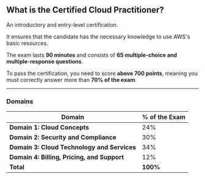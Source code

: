 ## What is the Certified Cloud Practitioner?  

An introductory and entry-level certification.  

It ensures that the candidate has the necessary knowledge to use AWS's basic resources.  

The exam lasts **90 minutes** and consists of **65 multiple-choice and multiple-response questions**.  

To pass the certification, you need to score **above 700 points**, meaning you must correctly answer more than **70% of the exam**.  

---

### Domains  

| Domain                                      | % of the Exam  |  
|---------------------------------------------|---------------|  
| **Domain 1: Cloud Concepts**                | 24%           |  
| **Domain 2: Security and Compliance**       | 30%           |  
| **Domain 3: Cloud Technology and Services** | 34%           |  
| **Domain 4: Billing, Pricing, and Support** | 12%           |  
| **Total**                                   | **100%**      |  
